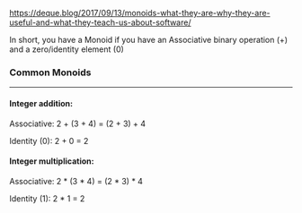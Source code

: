 https://deque.blog/2017/09/13/monoids-what-they-are-why-they-are-useful-and-what-they-teach-us-about-software/

In short, you have a Monoid if you have an Associative binary operation (+) and a zero/identity element (0)

### Common Monoids
---

#### Integer addition:

  Associative: 
    2 + (3 + 4) = (2 + 3) + 4

  Identity (0): 2 + 0 = 2
  
  
#### Integer multiplication:

  Associative: 
    2 * (3 * 4) = (2 * 3) * 4

  Identity (1): 2 * 1 = 2

